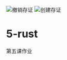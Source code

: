 ![撤销存证](https://user-images.githubusercontent.com/80453760/121120864-06fbbf00-c851-11eb-9dfc-fa2e3ddc2440.png)
![创建存证](https://user-images.githubusercontent.com/80453760/121120867-082cec00-c851-11eb-9b01-5f5cd97c5079.png)
# 5-rust
第五课作业
